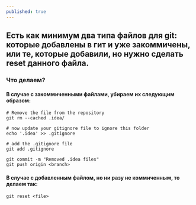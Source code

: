 ```yaml
---
published: true
---
```

## Есть как минимум два типа файлов для git: которые добавлены в гит и уже закоммичены, или те, которые добавили, но нужно сделать reset данного файла.

### Что делаем?
#### В случае с закоммиченными файлами, убираем их следующим образом:

```
# Remove the file from the repository
git rm --cached .idea/

# now update your gitignore file to ignore this folder
echo '.idea' >> .gitignore

# add the .gitignore file
git add .gitignore

git commit -m "Removed .idea files"
git push origin <branch>
```

#### В случае с добавленным файлом, но ни разу не коммиченным, то делаем так:
```
git reset <file>
```
